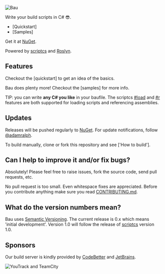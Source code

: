 ![Bau](https://raw.githubusercontent.com/bau-build/bau/dev/assets/bau.128.png)

Write your build scripts in C# :sunglasses:.

- [Quickstart]
- [Samples]

Get it at [NuGet](https://nuget.org/packages/Bau/ "Bau on Nuget").

Powered by [scriptcs](https://github.com/scriptcs/scriptcs) and [Roslyn](http://msdn.microsoft.com/en-gb/roslyn).

## Features

Checkout the [quickstart] to get an idea of the basics.

Bau does plenty more! Checkout the [samples] for more info.

TIP: you can write **any C# you like** in your baufile. The scriptcs [#load](https://github.com/scriptcs/scriptcs/wiki/Writing-a-script#loading-referenced-scripts) and [#r](https://github.com/scriptcs/scriptcs/wiki/Writing-a-script#referencing-assemblies) features are both supported for loading scripts and referencing assemblies.

## Updates

Releases will be pushed regularly to [NuGet](https://nuget.org/packages/Bau/). For update notifications, follow [@adamralph](https://twitter.com/#!/adamralph).

To build manually, clone or fork this repository and see ['How to build'].

## Can I help to improve it and/or fix bugs? ##

Absolutely! Please feel free to raise issues, fork the source code, send pull requests, etc.

No pull request is too small. Even whitespace fixes are appreciated. Before you contribute anything make sure you read [CONTRIBUTING.md](https://github.com/bau-build/bau/blob/dev/CONTRIBUTING.md).

## What do the version numbers mean? ##

Bau uses [Semantic Versioning](http://semver.org/). The current release is 0.x which means 'initial development'. Version 1.0 will follow the release of [scriptcs](https://github.com/scriptcs/scriptcs) version 1.0.

## Sponsors ##
Our build server is kindly provided by [CodeBetter](http://codebetter.com/) and [JetBrains](http://www.jetbrains.com/).

![YouTrack and TeamCity](http://www.jetbrains.com/img/banners/Codebetter300x250.png)
